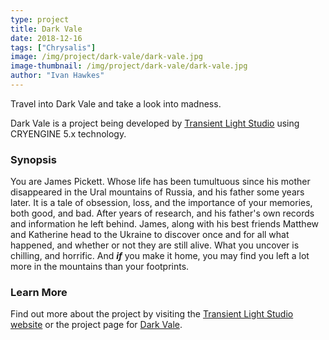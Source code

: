 ```yaml
---
type: project
title: Dark Vale
date: 2018-12-16
tags: ["Chrysalis"]
image: /img/project/dark-vale/dark-vale.jpg
image-thumbnail: /img/project/dark-vale/dark-vale.jpg
author: "Ivan Hawkes"
---
```



Travel into Dark Vale and take a look into madness.

Dark Vale is a project being developed by [Transient Light Studio](http://transientlightstudio.com/) using CRYENGINE 5.x technology.<!--more-->

### Synopsis

You are James Pickett. Whose life has been tumultuous since his mother disappeared in the Ural mountains of Russia, and his father some years later. It is a tale of obsession, loss, and the importance of your memories, both good, and bad. After years of research, and his father's own records and information he left behind. James, along with his best friends Matthew and Katherine head to the Ukraine to discover once and for all what happened, and whether or not they are still alive. What you uncover is chilling, and horrific. And <i>**if**</i> you make it home, you may find you left a lot more in the mountains than your footprints.

### Learn More

Find out more about the project by visiting the [Transient Light Studio website](http://transientlightstudio.com/) or the project page for [Dark Vale](http://transientlightstudio.com/events-view/darkvale/).